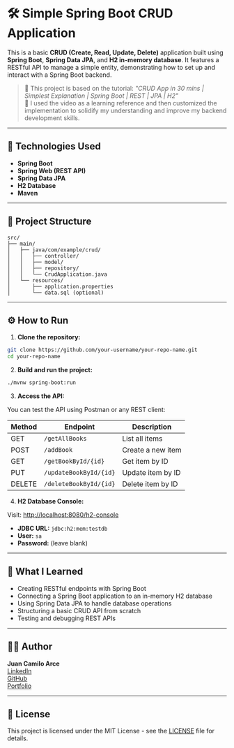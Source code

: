 # 🛠️ Simple Spring Boot CRUD Application

This is a basic **CRUD (Create, Read, Update, Delete)** application built using **Spring Boot**, **Spring Data JPA**, and **H2 in-memory database**. It features a RESTful API to manage a simple entity, demonstrating how to set up and interact with a Spring Boot backend.

> 🔨 This project is based on the tutorial: _"CRUD App in 30 mins | Simplest Explanation | Spring Boot | REST | JPA | H2"_  
> 🧠 I used the video as a learning reference and then customized the implementation to solidify my understanding and improve my backend development skills.

---

## 🚀 Technologies Used

- **Spring Boot**
- **Spring Web (REST API)**
- **Spring Data JPA**
- **H2 Database**
- **Maven**

---

## 📂 Project Structure

```
src/
├── main/
│   ├── java/com/example/crud/
│   │   ├── controller/
│   │   ├── model/
│   │   ├── repository/
│   │   └── CrudApplication.java
│   └── resources/
│       ├── application.properties
│       └── data.sql (optional)
```

---

## ⚙️ How to Run

1. **Clone the repository:**

```bash
git clone https://github.com/your-username/your-repo-name.git
cd your-repo-name
```

2. **Build and run the project:**

```bash
./mvnw spring-boot:run
```

3. **Access the API:**

You can test the API using Postman or any REST client:

| Method | Endpoint           | Description          |
|--------|--------------------|----------------------|
| GET    | `/getAllBooks`       | List all items       |
| POST   | `/addBook`       | Create a new item    |
| GET    | `/getBookById/{id}`  | Get item by ID       |
| PUT    | `/updateBookById/{id}`  | Update item by ID    |
| DELETE | `/deleteBookById/{id}`  | Delete item by ID    |

4. **H2 Database Console:**

Visit: [http://localhost:8080/h2-console](http://localhost:8080/h2-console)

- **JDBC URL:** `jdbc:h2:mem:testdb`  
- **User:** `sa`  
- **Password:** (leave blank)

---

## 🧠 What I Learned

- Creating RESTful endpoints with Spring Boot
- Connecting a Spring Boot application to an in-memory H2 database
- Using Spring Data JPA to handle database operations
- Structuring a basic CRUD API from scratch
- Testing and debugging REST APIs

---

## 🙋‍♂️ Author

**Juan Camilo Arce**  
[LinkedIn](https://www.linkedin.com/in/your-profile)  
[GitHub](https://github.com/your-username)  
[Portfolio](https://your-portfolio.com)

---

## 📄 License

This project is licensed under the MIT License - see the [LICENSE](LICENSE) file for details.

